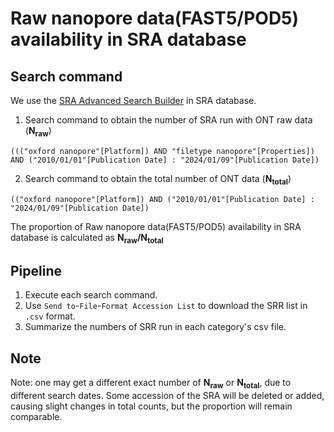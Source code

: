 # Raw nanopore data(FAST5/POD5) availability in SRA database

## Search command
We use the [SRA Advanced Search Builder](https://www.ncbi.nlm.nih.gov/sra/advanced) in SRA database. <br>
1. Search command to obtain the number of SRA run with ONT raw data (**N<sub>raw</sub>**)
```
((("oxford nanopore"[Platform]) AND "filetype nanopore"[Properties]) AND ("2010/01/01"[Publication Date] : "2024/01/09"[Publication Date]) 
```


2. Search command to obtain the total number of ONT data (**N<sub>total</sub>**)
```
(("oxford nanopore"[Platform]) AND ("2010/01/01"[Publication Date] : "2024/01/09"[Publication Date]) 
```
The proportion of Raw nanopore data(FAST5/POD5) availability in SRA database is calculated as **N<sub>raw</sub>/N<sub>total</sub>**


## Pipeline
1. Execute each search command.
2. Use `Send to`-`File`-`Format Accession List` to download the SRR list in `.csv` format.
3. Summarize the numbers of SRR run in each category's csv file.


## Note
Note: one may get a different exact number of **N<sub>raw</sub>** or **N<sub>total</sub>**, due to different search dates. Some accession of the SRA will be deleted or added, causing slight changes in total counts, but the proportion will remain comparable. 

